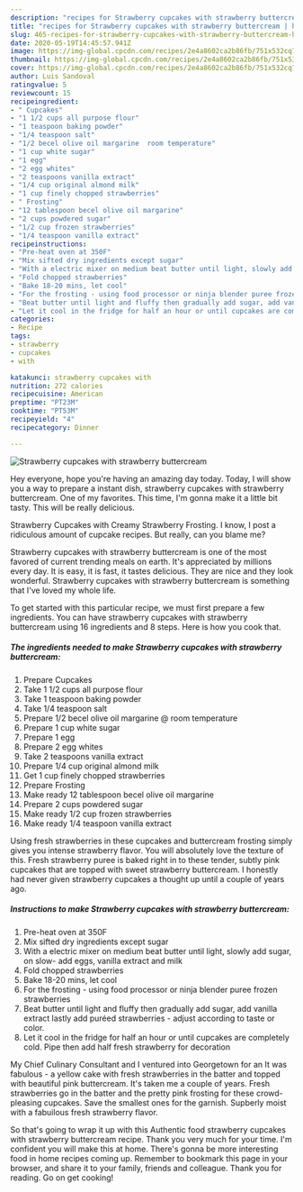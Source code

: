 ```yaml
---
description: "recipes for Strawberry cupcakes with strawberry buttercream | how long to fry Strawberry cupcakes with strawberry buttercream"
title: "recipes for Strawberry cupcakes with strawberry buttercream | how long to fry Strawberry cupcakes with strawberry buttercream"
slug: 465-recipes-for-strawberry-cupcakes-with-strawberry-buttercream-how-long-to-fry-strawberry-cupcakes-with-strawberry-buttercream
date: 2020-05-19T14:45:57.941Z
image: https://img-global.cpcdn.com/recipes/2e4a8602ca2b86fb/751x532cq70/strawberry-cupcakes-with-strawberry-buttercream-recipe-main-photo.jpg
thumbnail: https://img-global.cpcdn.com/recipes/2e4a8602ca2b86fb/751x532cq70/strawberry-cupcakes-with-strawberry-buttercream-recipe-main-photo.jpg
cover: https://img-global.cpcdn.com/recipes/2e4a8602ca2b86fb/751x532cq70/strawberry-cupcakes-with-strawberry-buttercream-recipe-main-photo.jpg
author: Luis Sandoval
ratingvalue: 5
reviewcount: 15
recipeingredient:
- " Cupcakes"
- "1 1/2 cups all purpose flour"
- "1 teaspoon baking powder"
- "1/4 teaspoon salt"
- "1/2 becel olive oil margarine  room temperature"
- "1 cup white sugar"
- "1 egg"
- "2 egg whites"
- "2 teaspoons vanilla extract"
- "1/4 cup original almond milk"
- "1 cup finely chopped strawberries"
- " Frosting"
- "12 tablespoon becel olive oil margarine"
- "2 cups powdered sugar"
- "1/2 cup frozen strawberries"
- "1/4 teaspoon vanilla extract"
recipeinstructions:
- "Pre-heat oven at 350F"
- "Mix sifted dry ingredients except sugar"
- "With a electric mixer on medium beat butter until light, slowly add sugar, on slow- add eggs, vanilla extract and milk"
- "Fold chopped strawberries"
- "Bake 18-20 mins, let cool"
- "For the frosting - using food processor or ninja blender puree frozen strawberries"
- "Beat butter until light and fluffy then gradually add sugar, add vanilla extract lastly add puréed strawberries - adjust according to taste or color."
- "Let it cool in the fridge for half an hour or until cupcakes are completely cold. Pipe then add half fresh strawberry for decoration"
categories:
- Recipe
tags:
- strawberry
- cupcakes
- with

katakunci: strawberry cupcakes with 
nutrition: 272 calories
recipecuisine: American
preptime: "PT23M"
cooktime: "PT53M"
recipeyield: "4"
recipecategory: Dinner

---
```



![Strawberry cupcakes with strawberry buttercream](https://img-global.cpcdn.com/recipes/2e4a8602ca2b86fb/751x532cq70/strawberry-cupcakes-with-strawberry-buttercream-recipe-main-photo.jpg)

Hey everyone, hope you're having an amazing day today. Today, I will show you a way to prepare a instant dish, strawberry cupcakes with strawberry buttercream. One of my favorites. This time, I'm gonna make it a little bit tasty. This will be really delicious.

Strawberry Cupcakes with Creamy Strawberry Frosting. I know, I post a ridiculous amount of cupcake recipes. But really, can you blame me?

Strawberry cupcakes with strawberry buttercream is one of the most favored of current trending meals on earth. It's appreciated by millions every day. It is easy, it is fast, it tastes delicious. They are nice and they look wonderful. Strawberry cupcakes with strawberry buttercream is something that I've loved my whole life.


To get started with this particular recipe, we must first prepare a few ingredients. You can have strawberry cupcakes with strawberry buttercream using 16 ingredients and 8 steps. Here is how you cook that.

<!--inarticleads1-->

##### The ingredients needed to make Strawberry cupcakes with strawberry buttercream:

1. Prepare  Cupcakes
1. Take 1 1/2 cups all purpose flour
1. Take 1 teaspoon baking powder
1. Take 1/4 teaspoon salt
1. Prepare 1/2 becel olive oil margarine @ room temperature
1. Prepare 1 cup white sugar
1. Prepare 1 egg
1. Prepare 2 egg whites
1. Take 2 teaspoons vanilla extract
1. Prepare 1/4 cup original almond milk
1. Get 1 cup finely chopped strawberries
1. Prepare  Frosting
1. Make ready 12 tablespoon becel olive oil margarine
1. Prepare 2 cups powdered sugar
1. Make ready 1/2 cup frozen strawberries
1. Make ready 1/4 teaspoon vanilla extract


Using fresh strawberries in these cupcakes and buttercream frosting simply gives you intense strawberry flavor. You will absolutely love the texture of this. Fresh strawberry puree is baked right in to these tender, subtly pink cupcakes that are topped with sweet strawberry buttercream. I honestly had never given strawberry cupcakes a thought up until a couple of years ago. 

<!--inarticleads2-->

##### Instructions to make Strawberry cupcakes with strawberry buttercream:

1. Pre-heat oven at 350F
1. Mix sifted dry ingredients except sugar
1. With a electric mixer on medium beat butter until light, slowly add sugar, on slow- add eggs, vanilla extract and milk
1. Fold chopped strawberries
1. Bake 18-20 mins, let cool
1. For the frosting - using food processor or ninja blender puree frozen strawberries
1. Beat butter until light and fluffy then gradually add sugar, add vanilla extract lastly add puréed strawberries - adjust according to taste or color.
1. Let it cool in the fridge for half an hour or until cupcakes are completely cold. Pipe then add half fresh strawberry for decoration


My Chief Culinary Consultant and I ventured into Georgetown for an It was fabulous - a yellow cake with fresh strawberries in the batter and topped with beautiful pink buttercream. It&#39;s taken me a couple of years. Fresh strawberries go in the batter and the pretty pink frosting for these crowd-pleasing cupcakes. Save the smallest ones for the garnish. Supberly moist with a fabuilous fresh strawberry flavor. 

So that's going to wrap it up with this Authentic food strawberry cupcakes with strawberry buttercream recipe. Thank you very much for your time. I'm confident you will make this at home. There's gonna be more interesting food in home recipes coming up. Remember to bookmark this page in your browser, and share it to your family, friends and colleague. Thank you for reading. Go on get cooking!
